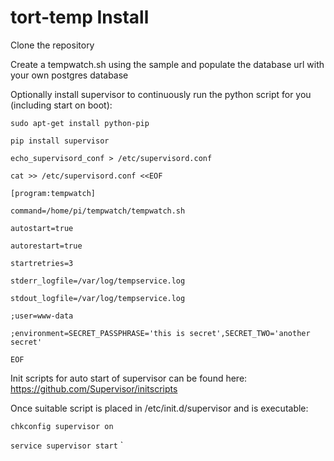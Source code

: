 # tort-temp Install
Clone the repository

Create a tempwatch.sh using the sample and populate the database url with your own postgres database


Optionally install supervisor to continuously run the python script for you (including start on boot):

`sudo apt-get install python-pip`

`pip install supervisor`

`echo_supervisord_conf > /etc/supervisord.conf`

`cat >> /etc/supervisord.conf <<EOF`

`[program:tempwatch]`

`command=/home/pi/tempwatch/tempwatch.sh`

`autostart=true`

`autorestart=true`

`startretries=3`

`stderr_logfile=/var/log/tempservice.log`

`stdout_logfile=/var/log/tempservice.log`

`;user=www-data`

`;environment=SECRET_PASSPHRASE='this is secret',SECRET_TWO='another secret'`

`EOF`

Init scripts for auto start of supervisor can be found here:
https://github.com/Supervisor/initscripts

Once suitable script is placed in /etc/init.d/supervisor and is executable:

`chkconfig supervisor on`

`service supervisor start`
`
